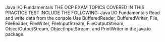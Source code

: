 Java I/O Fundamentals
THE OCP EXAM TOPICS COVERED IN THIS PRACTICE TEST INCLUDE THE
FOLLOWING:
Java I/O Fundamentals
Read and write data from the console
Use BufferedReader, BufferedWriter, File, FileReader, FileWriter,
FileInputStream, FileOutputStream, ObjectOutputStream, ObjectInputStream, and
PrintWriter in the java.io package.